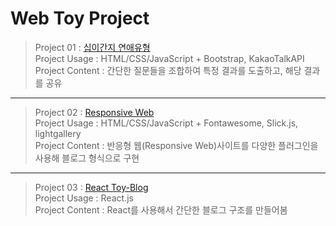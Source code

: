 # Web Toy Project
> Project 01       : [십이간지 연애유형](https://lsj-web-project-01.netlify.app/) <br>
> Project Usage    : HTML/CSS/JavaScript + Bootstrap, KakaoTalkAPI <br>
> Project Content  : 간단한 질문들을 조합하여 특정 결과를 도출하고, 해당 결과를 공유
---
> Project 02       : [Responsive Web](https://lsj-web-proejct-02.netlify.app/) <br>
> Project Usage    : HTML/CSS/JavaScript + Fontawesome, Slick.js, lightgallery <br>
> Project Content  : 반응형 웹(Responsive Web)사이트를 다양한 플러그인을 사용해 블로그 형식으로 구현
---
> Project 03       : [React Toy-Blog](https://lsj-web-proejct-03.netlify.app/) <br>
> Project Usage    : React.js <br>
> Project Content  : React를 사용해서 간단한 블로그 구조를 만들어봄

